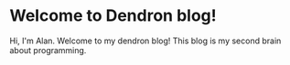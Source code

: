 
# Welcome to Dendron blog!
Hi, I'm Alan. Welcome to my dendron blog!
This blog is my second brain about programming.
